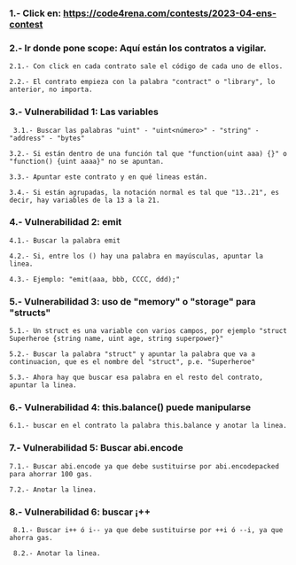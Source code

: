 ### 1.- Click en: https://code4rena.com/contests/2023-04-ens-contest

### 2.- Ir donde pone scope: Aquí están los contratos a vigilar.

    2.1.- Con click en cada contrato sale el código de cada uno de ellos.

    2.2.- El contrato empieza con la palabra "contract" o "library", lo anterior, no importa.

### 3.- Vulnerabilidad 1: Las variables

     3.1.- Buscar las palabras "uint" - "uint<número>" - "string" - "address" - "bytes"

    3.2.- Si están dentro de una función tal que "function(uint aaa) {}" o "function() {uint aaaa}" no se apuntan.

    3.3.- Apuntar este contrato y en qué lineas están.

    3.4.- Si están agrupadas, la notación normal es tal que "13..21", es decir, hay variables de la 13 a la 21.

### 4.- Vulnerabilidad 2: emit 

    4.1.- Buscar la palabra emit

    4.2.- Si, entre los () hay una palabra en mayúsculas, apuntar la linea.

    4.3.- Ejemplo: "emit(aaa, bbb, CCCC, ddd);"

### 5.- Vulnerabilidad 3: uso de "memory" o "storage" para "structs"

    5.1.- Un struct es una variable con varios campos, por ejemplo "struct Superheroe {string name, uint age, string superpower}"

    5.2.- Buscar la palabra "struct" y apuntar la palabra que va a continuacion, que es el nombre del "struct", p.e. "Superheroe"

    5.3.- Ahora hay que buscar esa palabra en el resto del contrato, apuntar la linea.

### 6.- Vulnerabilidad 4: this.balance() puede manipularse

    6.1.- buscar en el contrato la palabra this.balance y anotar la linea.

### 7.- Vulnerabilidad 5: Buscar abi.encode

    7.1.- Buscar abi.encode ya que debe sustituirse por abi.encodepacked para ahorrar 100 gas.

    7.2.- Anotar la linea.

### 8.- Vulnerabilidad 6: buscar ¡++

     8.1.- Buscar i++ ó i-- ya que debe sustituirse por ++i ó --i, ya que ahorra gas.

     8.2.- Anotar la linea.



